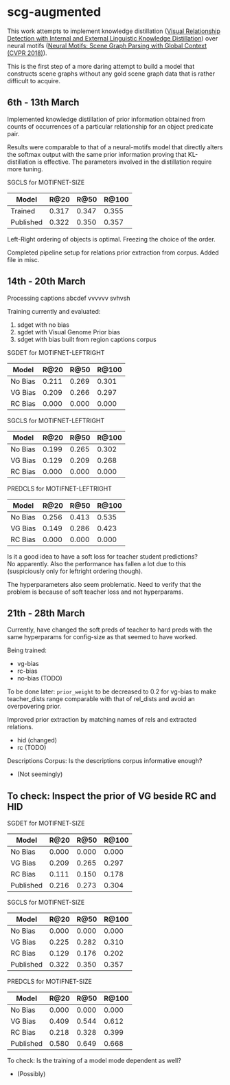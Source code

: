 # scg-augmented

This work attempts to implement knowledge distillation ([Visual Relationship Detection with Internal and External Linguistic Knowledge Distillation](https://arxiv.org/pdf/1707.09423.pdf)) over neural motifs ([Neural Motifs: Scene Graph Parsing with Global Context (CVPR 2018)](https://arxiv.org/abs/1711.06640v2)).

This is the first step of a more daring attempt to build a model that constructs scene graphs without any gold scene graph data that is rather difficult to acquire.

## 6th - 13th March

Implemented knowledge distillation of prior information obtained from counts of occurrences of a particular relationship for an object predicate pair.  

Results were comparable to that of a neural-motifs model that directly alters the softmax output with the same prior information proving that KL-distillation is effective. The parameters involved in the distillation require more tuning.


SGCLS for MOTIFNET-SIZE  

| Model | R@20 | R@50 | R@100 |
| ----- | ---- | ---- | ----- |
| Trained | 0.317 | 0.347 | 0.355 |
| Published | 0.322 | 0.350 | 0.357 |


Left-Right ordering of objects is optimal. Freezing the choice of the order.  

Completed pipeline setup for relations prior extraction from corpus. Added file in misc.

## 14th - 20th March

Processing captions
abcdef
vvvvvv
svhvsh

Training currently and evaluated:  

1. sdget with no bias  
2. sgdet with Visual Genome Prior bias  
3. sdget with bias built from region captions corpus

SGDET for MOTIFNET-LEFTRIGHT

| Model | R@20 | R@50 | R@100 |
| ----- | ---- | ---- | ----- |
| No Bias | 0.211 | 0.269 | 0.301 |
| VG Bias | 0.209 | 0.266 | 0.297 |
| RC Bias | 0.000 | 0.000 | 0.000 |

SGCLS for MOTIFNET-LEFTRIGHT

| Model | R@20 | R@50 | R@100 |
| ----- | ---- | ---- | ----- |
| No Bias | 0.199 | 0.265 | 0.302 |
| VG Bias | 0.129 | 0.209 | 0.268 |
| RC Bias | 0.000 | 0.000 | 0.000 |

PREDCLS for MOTIFNET-LEFTRIGHT

| Model | R@20 | R@50 | R@100 |
| ----- | ---- | ---- | ----- |
| No Bias | 0.256 | 0.413 | 0.535 |
| VG Bias | 0.149 | 0.286 | 0.423 |
| RC Bias | 0.000 | 0.000 | 0.000 |



Is it a good idea to have a soft loss for teacher student predictions?  
No apparently. Also the performance has fallen a lot due to this (suspiciously only for leftright ordering though).  

The hyperparameters also seem problematic. Need to verify that the problem is because of soft teacher loss and not hyperparams.  

## 21th - 28th March

Currently, have changed the soft preds of teacher to hard preds with the same hyperparams for config-size as that seemed to have worked.  

Being trained:
- vg-bias  
- rc-bias  
- no-bias (TODO)  

To be done later:
`prior_weight` to be decreased to 0.2 for vg-bias to make teacher_dists range comparable with that of rel_dists and avoid an overpovering prior.  

Improved prior extraction by matching names of rels and extracted relations.
- hid (changed)
- rc (TODO)

Descriptions Corpus:
Is the descriptions corpus informative enough?
- (Not seemingly)

To check:
Inspect the prior of VG beside RC and HID
-

SGDET for MOTIFNET-SIZE

| Model | R@20 | R@50 | R@100 |
| ----- | ---- | ---- | ----- |
| No Bias | 0.000 | 0.000 | 0.000 | 
| VG Bias | 0.209 | 0.265 | 0.297 | 
| RC Bias | 0.111 | 0.150 | 0.178 | 
| Published | 0.216 | 0.273 | 0.304 | 

SGCLS for MOTIFNET-SIZE

| Model | R@20 | R@50 | R@100 |
| ----- | ---- | ---- | ----- |
| No Bias | 0.000 | 0.000 | 0.000 | 
| VG Bias | 0.225 | 0.282 | 0.310 | 
| RC Bias | 0.129 | 0.176 | 0.202 | 
| Published | 0.322 | 0.350 | 0.357 | 

PREDCLS for MOTIFNET-SIZE

| Model | R@20 | R@50 | R@100 |
| ----- | ---- | ---- | ----- |
| No Bias | 0.000 | 0.000 | 0.000 | 
| VG Bias | 0.409 | 0.544 | 0.612 | 
| RC Bias | 0.218 | 0.328 | 0.399 | 
| Published | 0.580 | 0.649 | 0.668 | 

To check:
Is the training of a model mode dependent as well?
- (Possibly)
